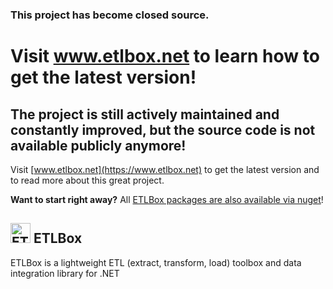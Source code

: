 ### This project has become closed source.

# Visit www.etlbox.net to learn how to get the latest version!

## The project is still actively maintained and constantly improved, but the source code is not available publicly anymore!

Visit [www.etlbox.net](https://www.etlbox.net) to get the latest version and to read more about this great project. 

**Want to start right away?** All [ETLBox packages are also available via nuget](https://www.nuget.org/packages?q=etlbox)!

## <span><img src="https://www.etlbox.net/logos/svg/logo_etlbox_32x32.svg" alt="ETLBox" height="32" width="32" /> ETLBox</span>
ETLBox is a lightweight ETL (extract, transform, load) toolbox and data integration library for .NET
</center>
